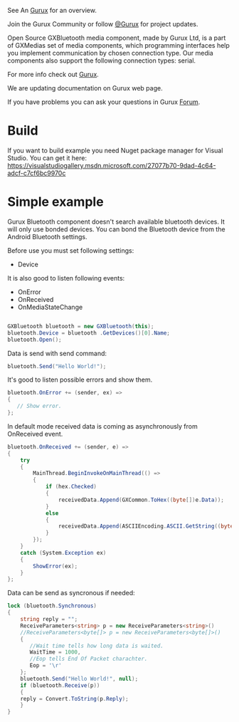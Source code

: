 See An [Gurux](http://www.gurux.org/ "Gurux") for an overview.


Join the Gurux Community or follow [@Gurux](https://twitter.com/guruxorg "@Gurux") for project updates.

Open Source GXBluetooth media component, made by Gurux Ltd, is a part of GXMedias set of media components, which programming interfaces help you implement communication by chosen connection type. Our media components also support the following connection types: serial.

For more info check out [Gurux](https://www.gurux.fi/ "Gurux").

We are updating documentation on Gurux web page. 

If you have problems you can ask your questions in Gurux [Forum](https://www.gurux.fi/forum).

Build
=========================== 
If you want to build example you need Nuget package manager for Visual Studio.
You can get it here:
https://visualstudiogallery.msdn.microsoft.com/27077b70-9dad-4c64-adcf-c7cf6bc9970c

Simple example
=========================== 
Gurux Bluetooth component doesn't search available bluetooth devices. It will only use bonded devices. You can bond the Bluetooth device from the Android Bluetooth settings.

Before use you must set following settings:
* Device

It is also good to listen following events:
* OnError
* OnReceived
* OnMediaStateChange

```csharp

GXBluetooth bluetooth = new GXBluetooth(this);
bluetooth.Device = bluetooth .GetDevices()[0].Name;
bluetooth.Open();

```

Data is send with send command:

```csharp
bluetooth.Send("Hello World!");
```
It's good to listen possible errors and show them.

```csharp
bluetooth.OnError += (sender, ex) =>
{
   // Show error.
};
```

In default mode received data is coming as asynchronously from OnReceived event.

```csharp
bluetooth.OnReceived += (sender, e) =>
{
    try
    {
        MainThread.BeginInvokeOnMainThread(() =>
        {
            if (hex.Checked)
            {
                receivedData.Append(GXCommon.ToHex((byte[])e.Data));
            }
            else
            {
                receivedData.Append(ASCIIEncoding.ASCII.GetString((byte[])e.Data));
            }
        });
    }
    catch (System.Exception ex)
    {
        ShowError(ex);
    }
};

```
Data can be send as syncronous if needed:

```csharp
lock (bluetooth.Synchronous)
{
    string reply = "";
    ReceiveParameters<string> p = new ReceiveParameters<string>()
    //ReceiveParameters<byte[]> p = new ReceiveParameters<byte[]>()
    {
       //Wait time tells how long data is waited.
       WaitTime = 1000,
       //Eop tells End Of Packet charachter.
       Eop = '\r'
    };
    bluetooth.Send("Hello World!", null);
    if (bluetooth.Receive(p))
    {
	reply = Convert.ToString(p.Reply);
    }
}
```